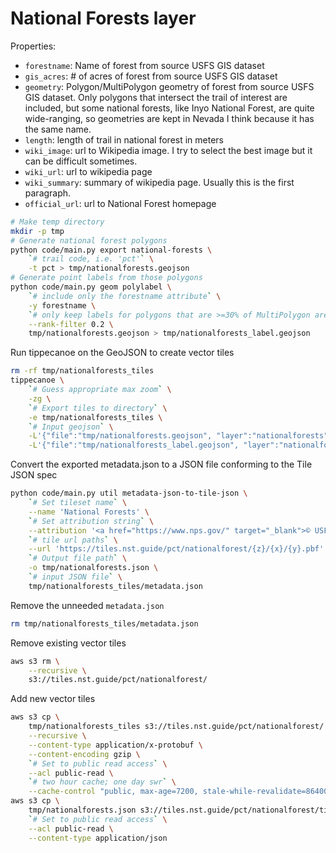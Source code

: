# National Forests layer

Properties:

- `forestname`: Name of forest from source USFS GIS dataset
- `gis_acres`: # of acres of forest from source USFS GIS dataset
- `geometry`: Polygon/MultiPolygon geometry of forest from source USFS GIS
  dataset. Only polygons that intersect the trail of interest are included, but
  some national forests, like Inyo National Forest, are quite wide-ranging, so
  geometries are kept in Nevada I think because it has the same name.
- `length`: length of trail in national forest in meters
- `wiki_image`: url to Wikipedia image. I try to select the best image but it
  can be difficult sometimes.
- `wiki_url`: url to wikipedia page
- `wiki_summary`: summary of wikipedia page. Usually this is the first paragraph.
- `official_url`: url to National Forest homepage

```bash
# Make temp directory
mkdir -p tmp
# Generate national forest polygons
python code/main.py export national-forests \
    `# trail code, i.e. 'pct'` \
    -t pct > tmp/nationalforests.geojson
# Generate point labels from those polygons
python code/main.py geom polylabel \
    `# include only the forestname attribute` \
    -y forestname \
    `# only keep labels for polygons that are >=30% of MultiPolygon area` \
    --rank-filter 0.2 \
    tmp/nationalforests.geojson > tmp/nationalforests_label.geojson
```

Run tippecanoe on the GeoJSON to create vector tiles
```bash
rm -rf tmp/nationalforests_tiles
tippecanoe \
    `# Guess appropriate max zoom` \
    -zg \
    `# Export tiles to directory` \
    -e tmp/nationalforests_tiles \
    `# Input geojson` \
    -L'{"file":"tmp/nationalforests.geojson", "layer":"nationalforests"}' \
    -L'{"file":"tmp/nationalforests_label.geojson", "layer":"nationalforests_label"}'
```

Convert the exported metadata.json to a JSON file conforming to the Tile JSON
spec
```bash
python code/main.py util metadata-json-to-tile-json \
    `# Set tileset name` \
    --name 'National Forests' \
    `# Set attribution string` \
    --attribution '<a href="https://www.nps.gov/" target="_blank">© USFS</a>' \
    `# tile url paths` \
    --url 'https://tiles.nst.guide/pct/nationalforest/{z}/{x}/{y}.pbf' \
    `# Output file path` \
    -o tmp/nationalforests.json \
    `# input JSON file` \
    tmp/nationalforests_tiles/metadata.json
```

Remove the unneeded `metadata.json`
```bash
rm tmp/nationalforests_tiles/metadata.json
```

Remove existing vector tiles
```bash
aws s3 rm \
    --recursive \
    s3://tiles.nst.guide/pct/nationalforest/
```

Add new vector tiles
```bash
aws s3 cp \
    tmp/nationalforests_tiles s3://tiles.nst.guide/pct/nationalforest/ \
    --recursive \
    --content-type application/x-protobuf \
    --content-encoding gzip \
    `# Set to public read access` \
    --acl public-read \
    `# two hour cache; one day swr` \
    --cache-control "public, max-age=7200, stale-while-revalidate=86400"
aws s3 cp \
    tmp/nationalforests.json s3://tiles.nst.guide/pct/nationalforest/tile.json \
    `# Set to public read access` \
    --acl public-read \
    --content-type application/json
```

